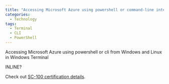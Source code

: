 ```yaml
---
title: "Accessing Microsoft Azure using powershell or command-line interface"
categories:
  - Technology
tags:
  - Terminal
  - CLI
  - PowerShell
---
```


Accessing Microsoft Azure using powershell or cli from Windows and Linux in Windows Terminal

INLINE?

Check out [SC-100 certification details][SC-100-certification-details].

[SC-100-certification-details]: https://www.youtube.com/watch?v=qBS_Knxaz5A